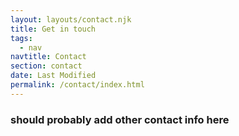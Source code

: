```yaml
---
layout: layouts/contact.njk
title: Get in touch
tags:
  - nav
navtitle: Contact
section: contact
date: Last Modified
permalink: /contact/index.html
---
```


### should probably add other contact info here
